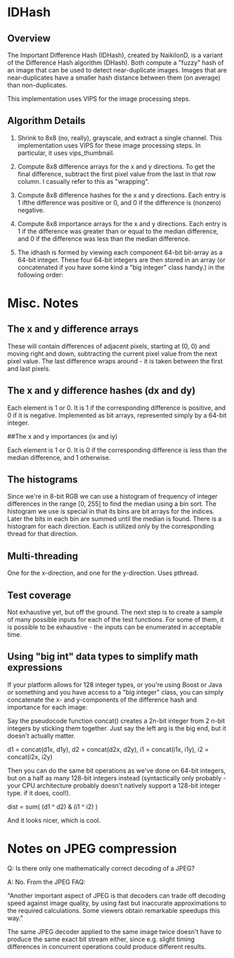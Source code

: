  
# IDHash

## Overview

The Important Difference Hash (IDHash), created by NaikilonD, is a variant of the Difference Hash algorithm (DHash). Both compute a "fuzzy" hash of an image that can be used to detect near-duplicate images. Images that are near-duplicates have a smaller hash distance between them (on average) than non-duplicates.

This implementation uses VIPS for the image processing steps.

## Algorithm Details

1. Shrink to 8x8 (no, really), grayscale, and extract a single channel. This implementation uses VIPS for these image processing steps. In particular, it uses vips_thumbnail.

2. Compute 8x8 difference arrays for the x and y directions. To get the final difference, subtract the first pixel value from the last in that row column. I casually refer to this as "wrapping".

3. Compute 8x8 difference hashes for the x and y directions. Each entry is 1 ifthe difference was positive or 0, and 0 if the difference is (nonzero) negative. 

3. Compute 8x8 importance arrays for the x and y directions. Each entry is 1 if the difference was greater than or equal to the median difference, and 0 if the difference was less than the median difference.

4. The idhash is formed by viewing each component 64-bit bit-array as a 64-bit integer. These four 64-bit integers are then stored in an array (or concatenated if you have some kind a "big integer" class handy.) in the following order:

<dx> <dy> <ix> <iy>

# Misc. Notes

## The x and y difference arrays

These will contain differences of adjacent
pixels, starting at (0, 0) and moving right and down, subtracting the
current pixel value from the next pixel value. The last difference
wraps around - it is taken between the first and last pixels.

## The x and y difference hashes (dx and dy)

Each element is 1 or 0. It is 1 if the
corresponding difference is positive, and 0 if it is negative.
Implemented as bit arrays, represented simply by a 64-bit integer.

##The x and y importances (ix and iy)

Each element is 1 or 0. It is 0 if the 
corresponding difference is less than the median difference, and 1 
otherwise.

## The histograms

Since we're in 8-bit RGB we can use a histogram of frequency of integer 
differences in the range [0, 255] to find the median using a bin sort. The 
histogram we use is special in that its bins are bit arrays for the indices. 
Later the bits in each bin are summed until the median is found. There is a histogram for each direction. Each is utilized only by the corresponding thread for that direction. 

## Multi-threading

One for the x-direction, and one for the y-direction. Uses pthread.

## Test coverage

Not exhaustive yet, but off the ground. The next step is to create a sample of many possible inputs for each of the test functions. For some of them, it is possible to be exhaustive - the inputs can be enumerated in acceptable time.

## Using "big int" data types to simplify math expressions


If your platform allows for 128 integer types, or you're using Boost or Java or something and you have access to a "big integer" class, you can simply concatenate the x- and y-components of the difference hash and importance for each image:

Say the pseudocode function concat() creates a 2n-bit integer from 2 n-bit
integers by sticking them together. Just say the left arg is the big end, 
but it doesn't actually matter.

d1 = concat(d1x, d1y),    d2 = concat(d2x, d2y),
i1 = concat(i1x, i1y),    i2 = concat(i2x, i2y)

Then you can do the same bit operations as we've done on 64-bit integers,
but on a half as many 128-bit integers instead (syntactically only probably - your CPU architecture probably doesn't natively support a 128-bit integer type. if it does, cool!).

dist = sum( (d1 ^ d2) & (i1 ^ i2) )

And it looks nicer, which is cool.

# Notes on JPEG compression

Q: Is there only one mathematically correct decoding of a JPEG?

A: No. From the JPEG FAQ:

"Another important aspect of JPEG is that decoders can trade off decoding speed against image quality, by using fast but inaccurate approximations to the required calculations. Some viewers obtain remarkable speedups this way."

The same JPEG decoder applied to the same image twice doesn't have to produce the same exact bit stream either, since e.g. slight timing differences in concurrent operations could produce different results. 
